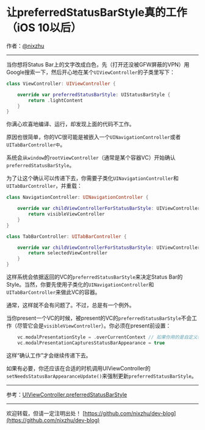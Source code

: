 # 让preferredStatusBarStyle真的工作（iOS 10以后）

作者：[@nixzhu](https://twitter.com/nixzhu)

---

当你想将Status Bar上的文字改成白色，先（打开还没被GFW屏蔽的VPN）用Google搜索一下，然后开心地在某个`UIViewController`的子类里写下：

``` swift
class ViewController: UIViewController {

    override var preferredStatusBarStyle: UIStatusBarStyle {
        return .lightContent
    }
}
```

你满心欢喜地编译、运行，却发现上面的代码不工作。

原因也很简单，你的VC很可能是被嵌入一个`UINavigationController`或者`UITabBarController中`。

系统会从`window`的`rootViewController`（通常是某个容器VC）开始确认`preferredStatusBarStyle`。

为了让这个确认可以传递下去，你需要子类化`UINavigationController`和`UITabBarController`，并重载：

``` swift
class NavigationController: UINavigationController {

    override var childViewControllerForStatusBarStyle: UIViewController? {
        return visibleViewController
    }
}

class TabBarController: UITabBarController {

    override var childViewControllerForStatusBarStyle: UIViewController? {
        return selectedViewController
    }
}
```

这样系统会依据返回的VC的`preferredStatusBarStyle`来决定Status Bar的Style。当然，你要先使用子类化的`UINavigationController`和`UITabBarController`来做此VC的容器。

通常，这样就不会有问题了。不过，总是有一个例外。

当你present一个VC的时候，被present的VC的`preferredStatusBarStyle`不会工作（尽管它会是`visibleViewController`）。你必须在present前设置：

``` swift
    vc.modalPresentationStyle = .overCurrentContext // 如果你用的是自定义转场，modalPresentationStyle会不一样。
    vc.modalPresentationCapturesStatusBarAppearance = true
```

这样“确认工作”才会继续传递下去。

如果有必要，你还应该在合适的时机调用UIViewController的`setNeedsStatusBarAppearanceUpdate()`来强制更新`preferredStatusBarStyle`。

---

参考：[UIViewController.preferredStatusBarStyle](https://developer.apple.com/documentation/uikit/uiviewcontroller/1621416-preferredstatusbarstyle)

---

欢迎转载，但请一定注明出处！ [https://github.com/nixzhu/dev-blog](https://github.com/nixzhu/dev-blog)
